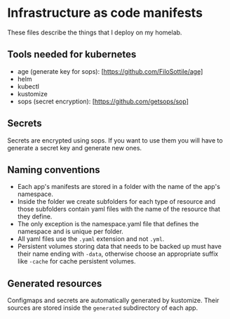 # Infrastructure as code manifests

These files describe the things that I deploy on my homelab.

## Tools needed for kubernetes

- age (generate key for sops): [https://github.com/FiloSottile/age]
- helm
- kubectl
- kustomize
- sops (secret encryption): [https://github.com/getsops/sop]

## Secrets

Secrets are encrypted using sops. If you want to use them you will have to
generate a secret key and generate new ones.

## Naming conventions

- Each app's manifests are stored in a folder with the name of the app's
  namespace.
- Inside the folder we create subfolders for each type of resource and those
  subfolders contain yaml files with the name of the resource that they define.
- The only exception is the namespace.yaml file that defines the namespace and
  is unique per folder.
- All yaml files use the `.yaml` extension and not `.yml`.
- Persistent volumes storing data that needs to be backed up must have their
  name ending with `-data`, otherwise choose an appropriate suffix like `-cache`
  for cache persistent volumes.

## Generated resources

Configmaps and secrets are automatically generated by kustomize. Their sources
are stored inside the `generated` subdirectory of each app.

